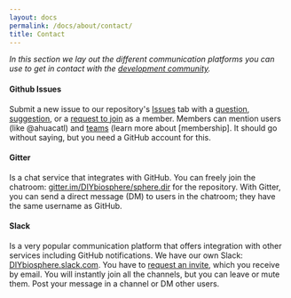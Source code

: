 ```yaml
---
layout: docs
permalink: /docs/about/contact/
title: Contact
---
```


_In this section we lay out the different communication platforms you can use to get in contact with the [development community]._

#### Github Issues
Submit a new issue to our repository's [Issues] tab with a [question], [suggestion], or a [request to join] as a member. Members can mention users (like @ahuacatl) and [teams] (learn more about [membership]. It should go without saying, but you need a GitHub account for this.

#### Gitter
Is a chat service that integrates with GitHub. You can freely join the chatroom: [gitter.im/DIYbiosphere/sphere.dir] for the repository. With Gitter, you can send a direct message (DM) to users in the chatroom; they have the same username as GitHub.

#### Slack
Is a very popular communication platform that offers integration with other services including GitHub notifications. We have our own Slack: [DIYbiosphere.slack.com]. You have to [request an invite], which you receive by email. You will instantly join all the channels, but you can leave or mute them.  Post your message in a channel or DM other users.

[development community]: /docs/about/development-community "Learn more about the development community"
[Issues]: https://github.com/DIYbiosphere/sphere.dir/issues "Go to our GitHub Issues"
[question]: /docs/help/contributing/#ask-a-question "How to submit a question"
[suggestion]: /docs/help/contributing/#make-a-suggestion "How to submit a suggestion"
[request to join]: /docs/help/contributing/#membership-request "How to request membership"
[teams]: https://github.com/orgs/DIYbiosphere/teams "See all teams"
[DIYbiosphere organization]: https://github.com/DIYbiosphere "Go to GitHub DIYbiosphere Organization"
[gitter.im/DIYbiosphere/sphere.dir]: https://gitter.im/DIYbiosphere/sphere.dir?utm_source=share-link&utm_medium=link&utm_campaign=share-link "Go to repository chat on Gitter"
[DIYbiosphere.slack.com]: https://diybiosphere.slack.com/ "Go to Slack team"
[request an invite]: https://diybiosphere.herokuapp.com/ "For requesting an invite to the DIYbiosphere Slack Team"
[teams]: /docs/about/community/#teams
[memberhip]: /docs/about/community/#members
